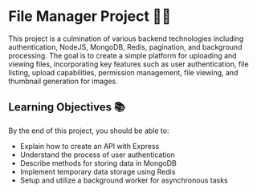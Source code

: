 # File Manager Project 📁🔐
This project is a culmination of various backend technologies including authentication, NodeJS, MongoDB, Redis, pagination, and background processing. The goal is to create a simple platform for uploading and viewing files, incorporating key features such as user authentication, file listing, upload capabilities, permission management, file viewing, and thumbnail generation for images.

## Learning Objectives 📚
By the end of this project, you should be able to:

- Explain how to create an API with Express
- Understand the process of user authentication
- Describe methods for storing data in MongoDB
- Implement temporary data storage using Redis
- Setup and utilize a background worker for asynchronous tasks



